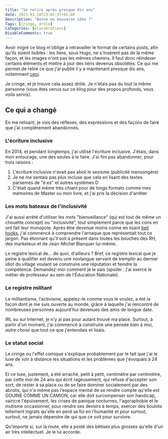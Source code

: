 ```yaml
---
title: "Se relire après presque dix ans"
date: 2023-01-10T23:02:37+01:00
Description: "Bonne ou mauvaise idée ?"
Tags: [cringe, drôle]
Categories: [élucubrations]
DisableComments: true
---
```


Avoir migré ce blog m'oblige à retravailler le format de certains posts, afin qu'ils soient lisibles : les liens, sous Hugo, ne s'insèrent pas de la même façon, et les images n'ont pas les mêmes chemins. Il faut donc réindexer certains éléments et mettre à jour des liens devenus obsolètes. Ce qui me permet de relire ce que j'ai publié il y a maintenant presque dix ans, notamment [ceci](/post/tone-policing/).

Je cringe, et je trouve cela assez drôle. Je n'étais pas du tout la même personne (vous êtes venus sur ce blog pour des propos profonds, vous voilà servis).

## Ce qui a changé

En me relisant, je vois des réflexes, des expressions et des façons de faire que j'ai complètement abandonnés.

### L'écriture inclusive

En 2014, et pendant longtemps, j'ai utilisé l'écriture inclusive. J'étais, dans mon entourage, une des seules à le faire. J'ai fini pas abandonner, pour trois raisons : 

1. L'écriture inclusive n'avait pas aboli le sexisme (publicité mensongère)
2. Je ne me sentais pas plus incluse que cela en lisant des textes parsemés de "é.es" et autres systèmes D
3. C'était quand même très chiant pour de longs formats comme mes mémoires de Master ou mon livre, et j'ai pris la décision d'arrêter

### Les mots bateaux de l'inclusivité

J'ai aussi arrêté d'utiliser les mots "bienveillance" (qui est tout de même un chouette concept) ou "inclusivité", tout simplement parce que les cons en ont fait leur monopole. Après être devenue moins conne en lisant [bell hooks](https://fr.wikipedia.org/wiki/Bell_hooks), j'ai commencé à comprendre l'arnaque que représentait tout ce jargon. Pas étonnant qu'il soit à présent dans toutes les bouches des RH, des marketeux et de Jean-Michel Blanquer lui-même.

Le registre lexical de... de quoi, d'ailleurs ? Bref, ce registre lexical que je peine à qualifier est devenu une novlangue servant de tremplin au dernier idiot du village voulant se construire une réputation et feindre la compétence. Demandez-moi comment je le sais (spoiler : j'ai exercé le métier de professeur au sein de l'Éducation Nationale).

### Le registre militant

Le militantisme, l'activisme, appelez-le comme vous le voulez, a été la façon dont je me suis ouverte au monde, grâce à laquelle j'ai rencontré de nombreuses personnes aujourd'hui devenues des amis de longue date.

IRL ou sur Internet, je n'y ai pas pour autant trouvé ma place. Surtout, à partir d'un moment, j'ai commencé à construire une pensée bien à moi, _autre chose_ que tout ce que j'entendais et lisais.

### Le statut social

Le cringe ou l'effet comique s'explique probablement par le fait que j'ai le luxe de voir à distance les situations et les problèmes que j'évoquais à 24 ans.

Et ce luxe, justement, a été arraché, petit à petit, centimètre par centimètre, par cette moi de 24 ans qui écrit rageusement, qui refuse d'accepter son sort, de rester à sa place ou de se faire dominer socialement par des abrutis, qui n'a même pas l'espace mental de se rendre compte qu'elle est GOUINE COMME UN CAMION, car elle doit surcompenser son handicap, vaincre l'épuisement, les crises de panique nocturnes, l'agoraphobie et le mutisme occasionnel, pour rendre ses devoirs à temps, exercer des boulots tellement ingrats qu'elle en perd sa foi en l'humanité et pour surtout, surtout, ne jamais dépendre de qui que ce soit pour survivre.

Qu'importe si, sur la route, elle a posté des bêtises plus grosses qu'elle d'un air très intellectuel. Je le lui accorde.